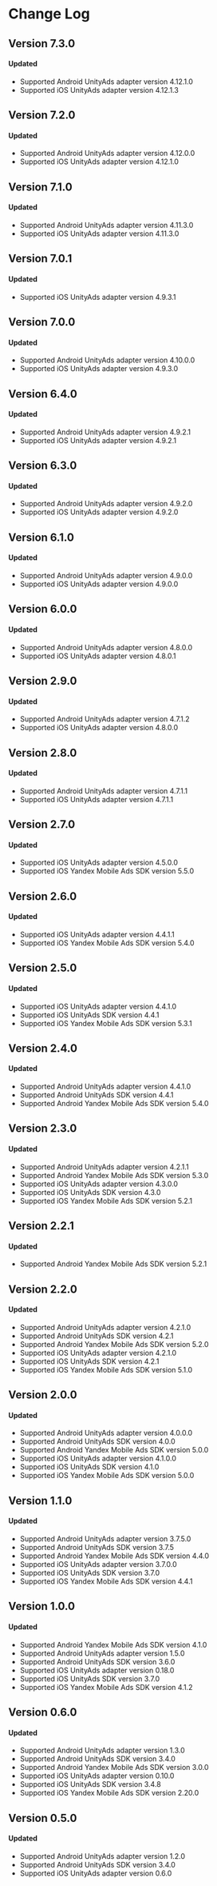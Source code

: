 # Change Log

## Version 7.3.0

#### Updated

* Supported Android UnityAds adapter version 4.12.1.0
* Supported iOS UnityAds adapter version 4.12.1.3

## Version 7.2.0

#### Updated

* Supported Android UnityAds adapter version 4.12.0.0
* Supported iOS UnityAds adapter version 4.12.1.0

## Version 7.1.0

#### Updated

* Supported Android UnityAds adapter version 4.11.3.0
* Supported iOS UnityAds adapter version 4.11.3.0

## Version 7.0.1

#### Updated

* Supported iOS UnityAds adapter version 4.9.3.1

## Version 7.0.0

#### Updated

* Supported Android UnityAds adapter version 4.10.0.0
* Supported iOS UnityAds adapter version 4.9.3.0

## Version 6.4.0

#### Updated

* Supported Android UnityAds adapter version 4.9.2.1
* Supported iOS UnityAds adapter version 4.9.2.1

## Version 6.3.0

#### Updated

* Supported Android UnityAds adapter version 4.9.2.0
* Supported iOS UnityAds adapter version 4.9.2.0

## Version 6.1.0

#### Updated

* Supported Android UnityAds adapter version 4.9.0.0
* Supported iOS UnityAds adapter version 4.9.0.0

## Version 6.0.0

#### Updated

* Supported Android UnityAds adapter version 4.8.0.0
* Supported iOS UnityAds adapter version 4.8.0.1

## Version 2.9.0

#### Updated

* Supported Android UnityAds adapter version 4.7.1.2
* Supported iOS UnityAds adapter version 4.8.0.0

## Version 2.8.0

#### Updated

* Supported Android UnityAds adapter version 4.7.1.1
* Supported iOS UnityAds adapter version 4.7.1.1

## Version 2.7.0

#### Updated

* Supported iOS UnityAds adapter version 4.5.0.0
* Supported iOS Yandex Mobile Ads SDK version 5.5.0

## Version 2.6.0

#### Updated

* Supported iOS UnityAds adapter version 4.4.1.1
* Supported iOS Yandex Mobile Ads SDK version 5.4.0

## Version 2.5.0

#### Updated

* Supported iOS UnityAds adapter version 4.4.1.0
* Supported iOS UnityAds SDK version 4.4.1
* Supported iOS Yandex Mobile Ads SDK version 5.3.1

## Version 2.4.0

#### Updated

* Supported Android UnityAds adapter version 4.4.1.0
* Supported Android UnityAds SDK version 4.4.1
* Supported Android Yandex Mobile Ads SDK version 5.4.0

## Version 2.3.0

#### Updated

* Supported Android UnityAds adapter version 4.2.1.1
* Supported Android Yandex Mobile Ads SDK version 5.3.0
* Supported iOS UnityAds adapter version 4.3.0.0
* Supported iOS UnityAds SDK version 4.3.0
* Supported iOS Yandex Mobile Ads SDK version 5.2.1

## Version 2.2.1

#### Updated

* Supported Android Yandex Mobile Ads SDK version 5.2.1

## Version 2.2.0

#### Updated

* Supported Android UnityAds adapter version 4.2.1.0
* Supported Android UnityAds SDK version 4.2.1
* Supported Android Yandex Mobile Ads SDK version 5.2.0
* Supported iOS UnityAds adapter version 4.2.1.0
* Supported iOS UnityAds SDK version 4.2.1
* Supported iOS Yandex Mobile Ads SDK version 5.1.0

## Version 2.0.0

#### Updated

* Supported Android UnityAds adapter version 4.0.0.0
* Supported Android UnityAds SDK version 4.0.0
* Supported Android Yandex Mobile Ads SDK version 5.0.0
* Supported iOS UnityAds adapter version 4.1.0.0
* Supported iOS UnityAds SDK version 4.1.0
* Supported iOS Yandex Mobile Ads SDK version 5.0.0

## Version 1.1.0

#### Updated

* Supported Android UnityAds adapter version 3.7.5.0
* Supported Android UnityAds SDK version 3.7.5
* Supported Android Yandex Mobile Ads SDK version 4.4.0
* Supported iOS UnityAds adapter version 3.7.0.0
* Supported iOS UnityAds SDK version 3.7.0
* Supported iOS Yandex Mobile Ads SDK version 4.4.1

## Version 1.0.0

#### Updated

* Supported Android Yandex Mobile Ads SDK version 4.1.0
* Supported Android UnityAds adapter version 1.5.0
* Supported Android UnityAds SDK version 3.6.0
* Supported iOS UnityAds adapter version 0.18.0
* Supported iOS UnityAds SDK version 3.7.0
* Supported iOS Yandex Mobile Ads SDK version 4.1.2

## Version 0.6.0

#### Updated

* Supported Android UnityAds adapter version 1.3.0
* Supported Android UnityAds SDK version 3.4.0
* Supported Android Yandex Mobile Ads SDK version 3.0.0
* Supported iOS UnityAds adapter version 0.10.0
* Supported iOS UnityAds SDK version 3.4.8
* Supported iOS Yandex Mobile Ads SDK version 2.20.0

## Version 0.5.0

#### Updated

* Supported Android UnityAds adapter version 1.2.0
* Supported Android UnityAds SDK version 3.4.0
* Supported iOS UnityAds adapter version 0.6.0
